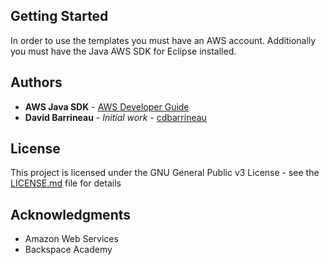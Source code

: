 ## Getting Started

In order to use the templates you must have an AWS account. Additionally you must have the Java AWS SDK for Eclipse installed.

## Authors

* **AWS Java SDK** - [AWS Developer Guide](https://docs.aws.amazon.com/sdk-for-java/v2/developer-guide/welcome.html)
* **David Barrineau** - *Initial work* - [cdbarrineau](https://github.com/cdbarrineau)


## License

This project is licensed under the GNU General Public v3 License - see the [LICENSE.md](LICENSE.md) file for details

## Acknowledgments

* Amazon Web Services
* Backspace Academy

